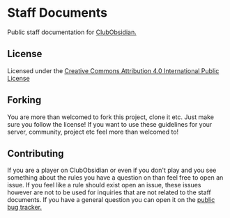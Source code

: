 # Staff Documents
Public staff documentation for [ClubObsidian.](http://www.clubobsidian.com)

## License
Licensed under the [Creative Commons Attribution 4.0 International Public License](LICENSE)

## Forking
You are more than welcomed to fork this project, clone it etc.
Just make sure you follow the license!
If you want to use these guidelines for your server, community, project etc feel more than welcomed to!

## Contributing
If you are a player on ClubObsidian or even if you don't play and you see something about the rules you have a question on than feel free to open an issue. 
If you feel like a rule should exist open an issue, these issues however are not to be used for inquiries that are not related to the staff documents. 
If you have a general question you can open it on the [public bug tracker.](https://github.com/ClubObsidian/ClubObsidian)
